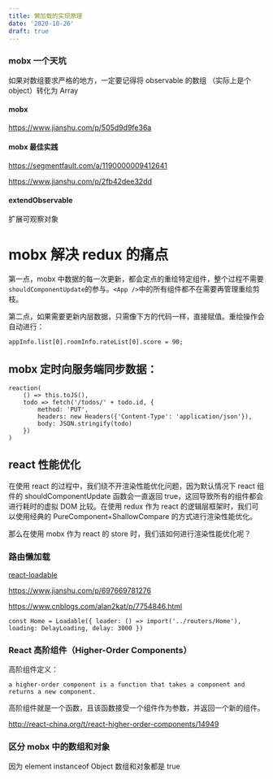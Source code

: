 ```yaml
---
title: 懒加载的实现原理
date: '2020-10-26'
draft: true
---
```


### mobx 一个天坑

如果对数组要求严格的地方，一定要记得将 observable 的数组 （实际上是个 object）转化为 Array

#### mobx

https://www.jianshu.com/p/505d9d9fe36a

#### mobx 最佳实践

https://segmentfault.com/a/1190000009412641

https://www.jianshu.com/p/2fb42dee32dd

#### extendObservable

扩展可观察对象

# mobx 解决 redux 的痛点

第一点，mobx 中数据的每一次更新，都会定点的重绘特定组件，整个过程不需要`shouldComponentUpdate`的参与。`<App />`中的所有组件都不在需要再管理重绘剪枝。

第二点，如果需要更新内层数据，只需像下方的代码一样，直接赋值。重绘操作会自动进行：

```
appInfo.list[0].roomInfo.rateList[0].score = 90;
```

## mobx 定时向服务端同步数据：

```
reaction(
    () => this.toJS(),
    todo => fetch('/todos/' + todo.id, {
        method: 'PUT',
        headers: new Headers({'Content-Type': 'application/json'}),
        body: JSON.stringify(todo)
    })
)
```

## react 性能优化

在使用 react 的过程中，我们绕不开渲染性能优化问题，因为默认情况下 react 组件的 shouldComponentUpdate 函数会一直返回 true，这回导致所有的组件都会进行耗时的虚拟 DOM 比较。在使用 redux 作为 react 的逻辑层框架时，我们可以使用经典的 PureComponent+ShallowCompare 的方式进行渲染性能优化。

那么在使用 mobx 作为 react 的 store 时，我们该如何进行渲染性能优化呢？

### 路由懒加载

[react-loadable](https://github.com/jamiebuilds/react-loadable)

https://www.jianshu.com/p/697669781276

https://www.cnblogs.com/alan2kat/p/7754846.html

```
const Home = Loadable({ loader: () => import('../routers/Home'), loading: DelayLoading, delay: 3000 })
```

### React 高阶组件（Higher-Order Components）

高阶组件定义：

```
a higher-order component is a function that takes a component and returns a new component.
```

高阶组件就是一个函数，且该函数接受一个组件作为参数，并返回一个新的组件。

http://react-china.org/t/react-higher-order-components/14949

### 区分 mobx 中的数组和对象

因为 element instanceof Object 数组和对象都是 true
